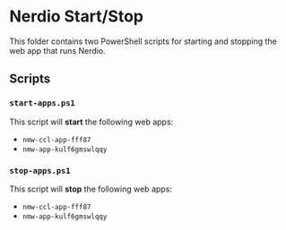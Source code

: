 # Nerdio Start/Stop

This folder contains two PowerShell scripts for starting and stopping the web app that runs Nerdio.

## Scripts

### `start-apps.ps1`
This script will **start** the following web apps:
- `nmw-ccl-app-fff87`
- `nmw-app-kulf6gmswlqqy`

### `stop-apps.ps1`
This script will **stop** the following web apps:
- `nmw-ccl-app-fff87`
- `nmw-app-kulf6gmswlqqy`

